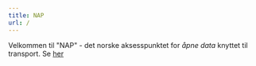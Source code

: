 ```yaml
---
title: NAP
url: /
---
```

Velkommen til "NAP" - det norske aksesspunktet for *åpne data* knyttet til transport. Se [her](https://ec.europa.eu/transport/themes/its/road/action_plan/nap_en)
